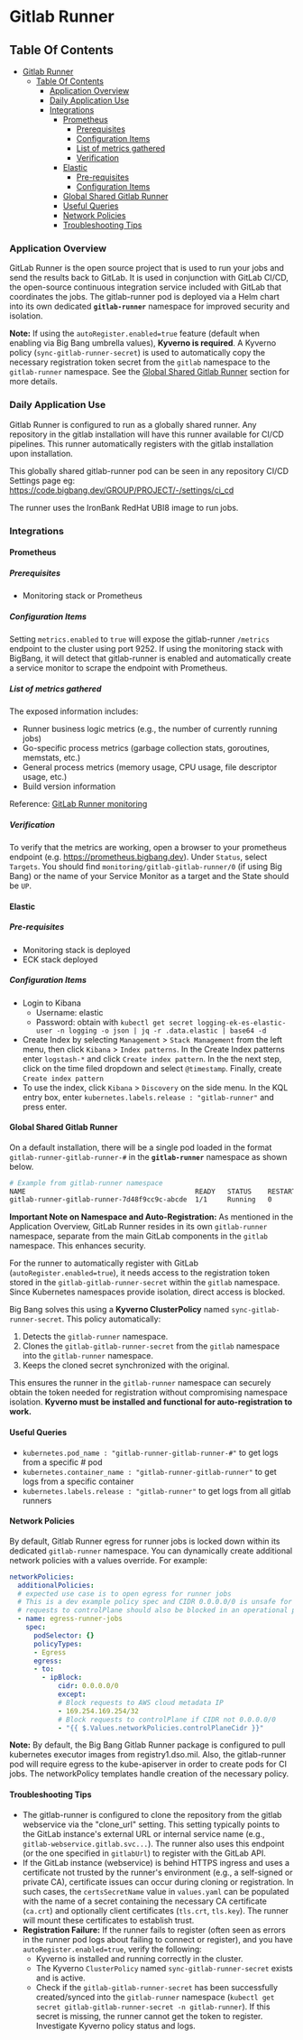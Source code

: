 # Gitlab Runner

## Table Of Contents

- [Gitlab Runner](#gitlab-runner)
  - [Table Of Contents](#table-of-contents)
    - [Application Overview](#application-overview)
    - [Daily Application Use](#daily-application-use)
    - [Integrations](#integrations)
      - [Prometheus](#prometheus)
        - [Prerequisites](#prerequisites)
        - [Configuration Items](#configuration-items)
        - [List of metrics gathered](#list-of-metrics-gathered)
        - [Verification](#verification)
      - [Elastic](#elastic)
        - [Pre-requisites](#pre-requisites)
        - [Configuration Items](#configuration-items-1)
      - [Global Shared Gitlab Runner](#global-shared-gitlab-runner)
      - [Useful Queries](#useful-queries)
      - [Network Policies](#network-policies)
      - [Troubleshooting Tips](#troubleshooting-tips)

### Application Overview

GitLab Runner is the open source project that is used to run your jobs and send the results back to GitLab. It is used in conjunction with GitLab CI/CD, the open-source continuous integration service included with GitLab that coordinates the jobs.
The gitlab-runner pod is deployed via a Helm chart into its own dedicated **`gitlab-runner`** namespace for improved security and isolation.

**Note:** If using the `autoRegister.enabled=true` feature (default when enabling via Big Bang umbrella values), **Kyverno is required**. A Kyverno policy (`sync-gitlab-runner-secret`) is used to automatically copy the necessary registration token secret from the `gitlab` namespace to the `gitlab-runner` namespace. See the [Global Shared Gitlab Runner](#global-shared-gitlab-runner) section for more details.

### Daily Application Use

Gitlab Runner is configured to run as a globally shared runner.  Any repository in the gitlab installation will have this runner available for CI/CD pipelines. This runner automatically registers with the gitlab installation upon installation.

This globally shared gitlab-runner pod can be seen in any repository CI/CD Settings page eg:
<https://code.bigbang.dev/GROUP/PROJECT/-/settings/ci_cd>

The runner uses the IronBank RedHat UBI8 image to run jobs.

### Integrations

#### Prometheus

##### Prerequisites

- Monitoring stack or Prometheus

##### Configuration Items

Setting `metrics.enabled` to `true` will expose the gitlab-runner `/metrics` endpoint to the cluster using port 9252.
If using the monitoring stack with BigBang, it will detect that gitlab-runner is enabled and automatically create a service monitor to scrape the endpoint with Prometheus.

##### List of metrics gathered

The exposed information includes:

- Runner business logic metrics (e.g., the number of currently running jobs)
- Go-specific process metrics (garbage collection stats, goroutines, memstats, etc.)
- General process metrics (memory usage, CPU usage, file descriptor usage, etc.)
- Build version information

Reference: [GitLab Runner monitoring](https://docs.gitlab.com/runner/monitoring/)

##### Verification

To verify that the metrics are working, open a browser to your prometheus endpoint (e.g. <https://prometheus.bigbang.dev>).  Under `Status`, select `Targets`.  You should find `monitoring/gitlab-gitlab-runner/0` (if using Big Bang) or the name of your Service Monitor as a target and the State should be `UP`.

#### Elastic

##### Pre-requisites

- Monitoring stack is deployed
- ECK stack deployed

##### Configuration Items

- Login to Kibana
  - Username: elastic
  - Password: obtain with `kubectl get secret logging-ek-es-elastic-user -n logging -o json | jq -r .data.elastic | base64 -d`
- Create Index by selecting `Management` > `Stack Management` from the left menu, then click `Kibana` > `Index patterns`.  In the Create Index patterns enter `logstash-*` and click `Create index pattern`.  In the the next step, click on the time filed dropdown and select `@timestamp`.  Finally, create `Create index pattern`
- To use the index, click `Kibana` > `Discovery` on the side menu.  In the KQL entry box, enter `kubernetes.labels.release : "gitlab-runner"` and press enter.

#### Global Shared Gitlab Runner

On a default installation, there will be a single pod loaded in the format `gitlab-runner-gitlab-runner-#` in the **`gitlab-runner`** namespace as shown below.

```bash
# Example from gitlab-runner namespace
NAME                                          READY   STATUS    RESTARTS   AGE
gitlab-runner-gitlab-runner-7d48f9cc9c-abcde  1/1     Running   0          42m
```

**Important Note on Namespace and Auto-Registration:**
As mentioned in the Application Overview, GitLab Runner resides in its own `gitlab-runner` namespace, separate from the main GitLab components in the `gitlab` namespace. This enhances security.

For the runner to automatically register with GitLab (`autoRegister.enabled=true`), it needs access to the registration token stored in the `gitlab-gitlab-runner-secret` within the `gitlab` namespace. Since Kubernetes namespaces provide isolation, direct access is blocked.

Big Bang solves this using a **Kyverno ClusterPolicy** named `sync-gitlab-runner-secret`. This policy automatically:
1. Detects the `gitlab-runner` namespace.
2. Clones the `gitlab-gitlab-runner-secret` from the `gitlab` namespace into the `gitlab-runner` namespace.
3. Keeps the cloned secret synchronized with the original.

This ensures the runner in the `gitlab-runner` namespace can securely obtain the token needed for registration without compromising namespace isolation. **Kyverno must be installed and functional for auto-registration to work.**

#### Useful Queries

- `kubernetes.pod_name : "gitlab-runner-gitlab-runner-#"` to get logs from a specific # pod
- `kubernetes.container_name : "gitlab-runner-gitlab-runner"` to get logs from a specific container
- `kubernetes.labels.release : "gitlab-runner"` to get logs from all gitlab runners

#### Network Policies

By default, Gitlab Runner egress for runner jobs is locked down within its dedicated `gitlab-runner` namespace. You can dynamically create additional network policies with a values override. For example:

```yaml
networkPolicies:
  additionalPolicies:
  # expected use case is to open egress for runner jobs
  # This is a dev example policy spec and CIDR 0.0.0.0/0 is unsafe for operational environments
  # requests to controlPlane should also be blocked in an operational policy
  - name: egress-runner-jobs
    spec: 
      podSelector: {}
      policyTypes:
      - Egress
      egress:
      - to:
        - ipBlock:
            cidr: 0.0.0.0/0
            except:
            # Block requests to AWS cloud metadata IP
            - 169.254.169.254/32
            # Block requests to controlPlane if CIDR not 0.0.0.0/0
            - "{{ $.Values.networkPolicies.controlPlaneCidr }}"
```

**Note:** By default, the Big Bang Gitlab Runner package is configured to pull kubernetes executor images from registry1.dso.mil. Also, the gitlab-runner pod will require egress to the kube-apiserver in order to create pods for CI jobs. The networkPolicy templates handle creation of the necessary policy.

#### Troubleshooting Tips

- The gitlab-runner is configured to clone the repository from the gitlab webservice via the "clone_url" setting. This setting typically points to the GitLab instance's external URL or internal service name (e.g., `gitlab-webservice.gitlab.svc...`). The runner also uses this endpoint (or the one specified in `gitlabUrl`) to register with the GitLab API.
- If the GitLab instance (webservice) is behind HTTPS ingress and uses a certificate not trusted by the runner's environment (e.g., a self-signed or private CA), certificate issues can occur during cloning or registration. In such cases, the `certsSecretName` value in `values.yaml` can be populated with the name of a secret containing the necessary CA certificate (`ca.crt`) and optionally client certificates (`tls.crt`, `tls.key`). The runner will mount these certificates to establish trust.
- **Registration Failure:** If the runner fails to register (often seen as errors in the runner pod logs about failing to connect or register), and you have `autoRegister.enabled=true`, verify the following:
    - Kyverno is installed and running correctly in the cluster.
    - The Kyverno `ClusterPolicy` named `sync-gitlab-runner-secret` exists and is active.
    - Check if the `gitlab-gitlab-runner-secret` has been successfully created/synced into the `gitlab-runner` namespace (`kubectl get secret gitlab-gitlab-runner-secret -n gitlab-runner`). If this secret is missing, the runner cannot get the token to register. Investigate Kyverno policy status and logs.
